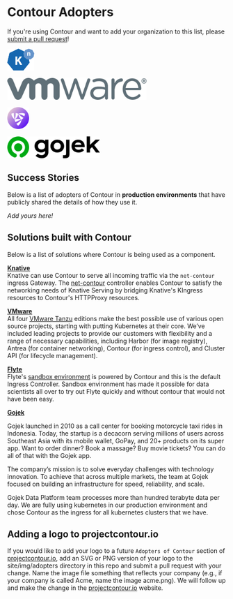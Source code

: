 # Contour Adopters

If you're using Contour and want to add your organization to this list, please
[submit a pull request][1]!

<a href="https://knative.dev" border="0" target="_blank"><img alt="knative.dev" src="site/img/adopters/knative.svg" height="50"></a>

<a href="https://www.vmware.com" border="0" target="_blank"><img alt="vmware.com" src="site/img/adopters/VMware-logo-grey.jpg" height="50"></a>

<a href="https://flyte.org/" border="0" target="_blank"><img alt="flyte.com" src="site/img/adopters/flyte.png" height="50"></a>&nbsp; &nbsp; &nbsp;

<a href="https://gojek.io/" border="0" target="_blank"><img alt="gojek.io" src="site/img/adopters/gojek.svg" height="50"></a>

## Success Stories

Below is a list of adopters of Contour in **production environments** that have
publicly shared the details of how they use it.

_Add yours here!_

## Solutions built with Contour

Below is a list of solutions where Contour is being used as a component.

**[Knative](https://knative.dev)**  
Knative can use Contour to serve all incoming traffic via the `net-contour` ingress Gateway. The [net-contour](https://github.com/knative-sandbox/net-contour) controller enables Contour to satisfy the networking needs of Knative Serving by bridging Knative's KIngress resources to Contour's HTTPProxy resources.

**[VMware](https://tanzu.vmware.com/tanzu)**  
All four [VMware Tanzu](https://tanzu.vmware.com/content/blog/simplify-your-approach-to-application-modernization-with-4-simple-editions-for-the-tanzu-portfolio) editions make the best possible use of various open source projects, starting with putting Kubernetes at their core. We’ve included leading projects to provide our customers with flexibility and a range of necessary capabilities, including Harbor (for image registry), Antrea (for container networking), Contour (for ingress control), and Cluster API (for lifecycle management).

**[Flyte](https://flyte.org/)**  
Flyte's [sandbox environment](https://docs.flyte.org/en/latest/deployment/sandbox.html#deployment-sandbox) is powered by Contour and this is the default Ingress Controller. Sandbox environment has made it possible for data scientists all over to try out Flyte quickly and without contour that would not have been easy.

**[Gojek](https://gojek.io/)**

Gojek launched in 2010 as a call center for booking motorcycle taxi rides in Indonesia. Today, the startup is a decacorn serving millions of users across Southeast Asia with its mobile wallet, GoPay, and 20+ products on its super app. Want to order dinner? Book a massage? Buy movie tickets? You can do all of that with the Gojek app.

The company’s mission is to solve everyday challenges with technology innovation. To achieve that across multiple markets, the team at Gojek focused on building an infrastructure for speed, reliability, and scale.

Gojek Data Platform team processes more than hundred terabyte data per day. We are fully using kubernetes in our production environment and chose Contour as the ingress for all kubernetes clusters that we have.

## Adding a logo to projectcontour.io

If you would like to add your logo to a future `Adopters of Contour` section
of [projectcontour.io][2], add an SVG or PNG version of your logo to the site/img/adopters
directory in this repo and submit a pull request with your change.
Name the image file something that reflects your company
(e.g., if your company is called Acme, name the image acme.png).
We will follow up and make the change in the [projectcontour.io][2] website.

[1]: https://github.com/projectcontour/contour/pulls
[2]: https://projectcontour.io
